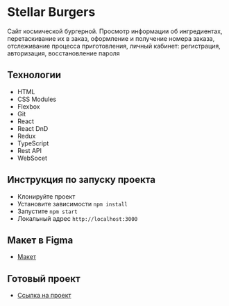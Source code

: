 # Stellar Burgers

Сайт космической бургерной. Просмотр информации об ингредиентах, перетаскивание их в заказ, оформление и получение номера заказа, отслеживание процесса приготовления, личный кабинет: регистрация, авторизация, восстановление пароля

## Технологии

* HTML
* CSS Modules
* Flexbox
* Git
* React
* React DnD
* Redux
* TypeScript
* Rest API
* WebSocet

## Инструкция по запуску проекта

* Клонируйте проект
* Установите зависимости `npm install`
* Запустите `npm start`
* Локальный адрес `http://localhost:3000`

## Макет в Figma

* [Макет](https://www.figma.com/file/x3rMakkGqdmGhCzbyPGLBN/Diploma-(Copy)?type=design&node-id=891%3A3857&t=EqhSxb9mZ1oWDUlO-1](https://www.figma.com/file/zFGN2O5xktHl9VmoOieq5E/React-_-%D0%9F%D1%80%D0%BE%D0%B5%D0%BA%D1%82%D0%BD%D1%8B%D0%B5-%D0%B7%D0%B0%D0%B4%D0%B0%D1%87%D0%B8_external_link?node-id=849%3A1002&mode=dev)https://www.figma.com/file/zFGN2O5xktHl9VmoOieq5E/React-_-%D0%9F%D1%80%D0%BE%D0%B5%D0%BA%D1%82%D0%BD%D1%8B%D0%B5-%D0%B7%D0%B0%D0%B4%D0%B0%D1%87%D0%B8_external_link?node-id=849%3A1002&mode=dev)

## Готовый проект
* [Ссылка на проект](https://artandreeva.github.io/react-burger)

